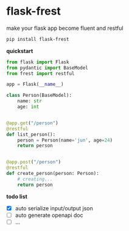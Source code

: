 # flask-frest

make your flask app become fluent and restful

```bash
pip install flask-frest
```

**quickstart**

```python
from flask import Flask
from pydantic import BaseModel
from frest import restful

app = Flask(__name__)

class Person(BaseModel):
    name: str
    age: int


@app.get("/person")
@restful
def list_person():
    person = Person(name='jun', age=24)
    return person


@app.post("/person")
@restful
def create_person(person: Person):
    # creating...
    return person
```

**todo list**

- [x] auto serialize input/output json
- [ ] auto generate openapi doc
- [ ] ...
